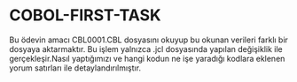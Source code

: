 # COBOL-FIRST-TASK
Bu ödevin amacı CBL0001.CBL dosyasını okuyup bu okunan verileri farklı bir dosyaya aktarmaktır. Bu işlem yalnızca .jcl dosyasında yapılan değişiklik ile gerçekleşir.Nasıl yaptığımızı ve hangi kodun ne işe yaradığı kodlara eklenen yorum satırları ile detaylandırılmıştır.
